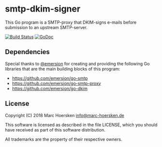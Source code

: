 smtp-dkim-signer
================
This Go program is a SMTP-proxy that DKIM-signs e-mails
before submission to an upstream SMTP-server.

[![Build Status](https://travis-ci.org/mback2k/smtp-dkim-signer.svg?branch=master)](https://travis-ci.org/mback2k/smtp-dkim-signer)
[![GoDoc](https://godoc.org/github.com/mback2k/smtp-dkim-signer?status.svg)](https://godoc.org/github.com/mback2k/smtp-dkim-signer)

Dependencies
------------
Special thanks to [@emersion](https://github.com/emersion) for creating and providing
the following Go libraries that are the main building blocks of this program:

- https://github.com/emersion/go-smtp
- https://github.com/emersion/go-smtp-proxy
- https://github.com/emersion/go-dkim

License
-------
Copyright (C) 2018  Marc Hoersken <info@marc-hoersken.de>

This software is licensed as described in the file LICENSE, which
you should have received as part of this software distribution.

All trademarks are the property of their respective owners.
